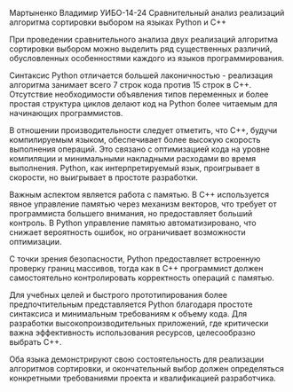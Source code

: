 Мартыненко Владимир УИБО-14-24
Сравнительный анализ реализаций алгоритма сортировки выбором на языках Python и C++

При проведении сравнительного анализа двух реализаций алгоритма сортировки выбором можно выделить ряд существенных различий, обусловленных особенностями каждого из языков программирования.

Синтаксис Python отличается большей лаконичностью - реализация алгоритма занимает всего 7 строк кода против 15 строк в C++. Отсутствие необходимости объявления типов переменных и более простая структура циклов делают код на Python более читаемым для начинающих программистов.

В отношении производительности следует отметить, что C++, будучи компилируемым языком, обеспечивает более высокую скорость выполнения операций. Это связано с оптимизацией кода на уровне компиляции и минимальными накладными расходами во время выполнения. Python, как интерпретируемый язык, проигрывает в скорости, но выигрывает в простоте разработки.

Важным аспектом является работа с памятью. В C++ используется явное управление памятью через механизм векторов, что требует от программиста большего внимания, но предоставляет больший контроль. В Python управление памятью автоматизировано, что снижает вероятность ошибок, но ограничивает возможности оптимизации.

С точки зрения безопасности, Python предоставляет встроенную проверку границ массивов, тогда как в C++ программист должен самостоятельно контролировать корректность операций с памятью.

Для учебных целей и быстрого прототипирования более предпочтительным представляется Python благодаря простоте синтаксиса и минимальным требованиям к объему кода. Для разработки высокопроизводительных приложений, где критически важна эффективность использования ресурсов, целесообразно выбрать C++.

Оба языка демонстрируют свою состоятельность для реализации алгоритмов сортировки, и окончательный выбор должен определяться конкретными требованиями проекта и квалификацией разработчика.
